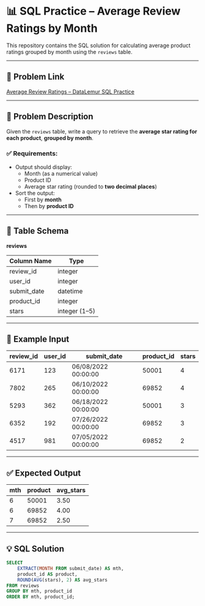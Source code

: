 # 📊 SQL Practice – Average Review Ratings by Month

This repository contains the SQL solution for calculating average product ratings grouped by month using the `reviews` table.

---

## 📌 Problem Link

[Average Review Ratings – DataLemur SQL Practice](https://datalemur.com/questions/sql-avg-review-ratings)

---

## 🧠 Problem Description

Given the `reviews` table, write a query to retrieve the **average star rating for each product**, **grouped by month**.

### ✅ Requirements:
- Output should display:
  - Month (as a numerical value)
  - Product ID
  - Average star rating (rounded to **two decimal places**)
- Sort the output:
  - First by **month**
  - Then by **product ID**

---

## 🧾 Table Schema

**reviews**

| Column Name | Type             |
|-------------|------------------|
| review_id   | integer          |
| user_id     | integer          |
| submit_date | datetime         |
| product_id  | integer          |
| stars       | integer (1–5)    |

---

## 🧪 Example Input

| review_id | user_id | submit_date         | product_id | stars |
|-----------|---------|---------------------|------------|-------|
| 6171      | 123     | 06/08/2022 00:00:00 | 50001      | 4     |
| 7802      | 265     | 06/10/2022 00:00:00 | 69852      | 4     |
| 5293      | 362     | 06/18/2022 00:00:00 | 50001      | 3     |
| 6352      | 192     | 07/26/2022 00:00:00 | 69852      | 3     |
| 4517      | 981     | 07/05/2022 00:00:00 | 69852      | 2     |

---

## ✅ Expected Output

| mth | product | avg_stars |
|-----|---------|-----------|
| 6   | 50001   | 3.50      |
| 6   | 69852   | 4.00      |
| 7   | 69852   | 2.50      |

---

## 💡 SQL Solution

```sql
SELECT 
    EXTRACT(MONTH FROM submit_date) AS mth,  
    product_id AS product, 
    ROUND(AVG(stars), 2) AS avg_stars 
FROM reviews
GROUP BY mth, product_id
ORDER BY mth, product_id;
